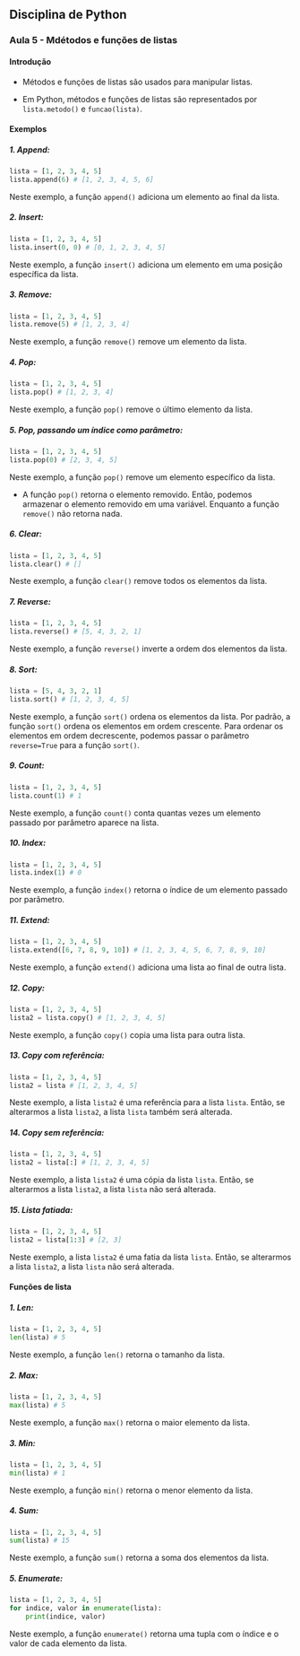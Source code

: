 ## Disciplina de Python

### Aula 5 - Mdétodos e funções de listas

#### Introdução

- Métodos e funções de listas são usados para manipular listas.

- Em Python, métodos e funções de listas são representados por `lista.metodo()` e `funcao(lista)`.

#### Exemplos

##### 1. Append:

```python
lista = [1, 2, 3, 4, 5]
lista.append(6) # [1, 2, 3, 4, 5, 6]
```
Neste exemplo, a função `append()` adiciona um elemento ao final da lista.

##### 2. Insert:

```python
lista = [1, 2, 3, 4, 5]
lista.insert(0, 0) # [0, 1, 2, 3, 4, 5]
```
Neste exemplo, a função `insert()` adiciona um elemento em uma posição específica da lista.

##### 3. Remove:

```python
lista = [1, 2, 3, 4, 5]
lista.remove(5) # [1, 2, 3, 4]
```
Neste exemplo, a função `remove()` remove um elemento da lista.

##### 4. Pop:

```python
lista = [1, 2, 3, 4, 5]
lista.pop() # [1, 2, 3, 4]
```
Neste exemplo, a função `pop()` remove o último elemento da lista.

##### 5. Pop, passando um índice como parâmetro:

```python
lista = [1, 2, 3, 4, 5]
lista.pop(0) # [2, 3, 4, 5]
```
Neste exemplo, a função `pop()` remove um elemento específico da lista.

- A função `pop()` retorna o elemento removido. Então, podemos armazenar o elemento removido em uma variável. Enquanto a função `remove()` não retorna nada.

##### 6. Clear:

```python
lista = [1, 2, 3, 4, 5]
lista.clear() # []
```
Neste exemplo, a função `clear()` remove todos os elementos da lista.

##### 7. Reverse:

```python
lista = [1, 2, 3, 4, 5]
lista.reverse() # [5, 4, 3, 2, 1]
```
Neste exemplo, a função `reverse()` inverte a ordem dos elementos da lista.

##### 8. Sort:

```python
lista = [5, 4, 3, 2, 1]
lista.sort() # [1, 2, 3, 4, 5]
```
Neste exemplo, a função `sort()` ordena os elementos da lista. Por padrão, a função `sort()` ordena os elementos em ordem crescente. Para ordenar os elementos em ordem decrescente, podemos passar o parâmetro `reverse=True` para a função `sort()`.

##### 9. Count:

```python
lista = [1, 2, 3, 4, 5]
lista.count(1) # 1
```
Neste exemplo, a função `count()` conta quantas vezes um elemento passado por parâmetro aparece na lista.

##### 10. Index:

```python
lista = [1, 2, 3, 4, 5]
lista.index(1) # 0
```
Neste exemplo, a função `index()` retorna o índice de um elemento passado por parâmetro.

##### 11. Extend:

```python
lista = [1, 2, 3, 4, 5]
lista.extend([6, 7, 8, 9, 10]) # [1, 2, 3, 4, 5, 6, 7, 8, 9, 10]
```
Neste exemplo, a função `extend()` adiciona uma lista ao final de outra lista.

##### 12. Copy:

```python
lista = [1, 2, 3, 4, 5]
lista2 = lista.copy() # [1, 2, 3, 4, 5]
```
Neste exemplo, a função `copy()` copia uma lista para outra lista.

##### 13. Copy com referência:

```python
lista = [1, 2, 3, 4, 5]
lista2 = lista # [1, 2, 3, 4, 5]
```
Neste exemplo, a lista `lista2` é uma referência para a lista `lista`. Então, se alterarmos a lista `lista2`, a lista `lista` também será alterada.

##### 14. Copy sem referência:

```python
lista = [1, 2, 3, 4, 5]
lista2 = lista[:] # [1, 2, 3, 4, 5]
```
Neste exemplo, a lista `lista2` é uma cópia da lista `lista`. Então, se alterarmos a lista `lista2`, a lista `lista` não será alterada.

##### 15. Lista fatiada:

```python
lista = [1, 2, 3, 4, 5]
lista2 = lista[1:3] # [2, 3]
```
Neste exemplo, a lista `lista2` é uma fatia da lista `lista`. Então, se alterarmos a lista `lista2`, a lista `lista` não será alterada.


#### Funções de lista

##### 1. Len:

```python
lista = [1, 2, 3, 4, 5]
len(lista) # 5
```

Neste exemplo, a função `len()` retorna o tamanho da lista.

##### 2. Max:

```python
lista = [1, 2, 3, 4, 5]
max(lista) # 5
```

Neste exemplo, a função `max()` retorna o maior elemento da lista.

##### 3. Min:

```python
lista = [1, 2, 3, 4, 5]
min(lista) # 1
```

Neste exemplo, a função `min()` retorna o menor elemento da lista.

##### 4. Sum:

```python
lista = [1, 2, 3, 4, 5]
sum(lista) # 15
```

Neste exemplo, a função `sum()` retorna a soma dos elementos da lista.

##### 5. Enumerate:

```python
lista = [1, 2, 3, 4, 5]
for indice, valor in enumerate(lista):
    print(indice, valor)
```

Neste exemplo, a função `enumerate()` retorna uma tupla com o índice e o valor de cada elemento da lista.